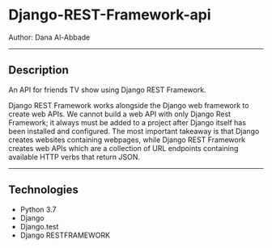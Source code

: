 # Django-REST-Framework-api

Author: Dana Al-Abbade

___________________________

## Description

An API for friends TV show using Django REST Framework.

Django REST Framework works alongside the Django web framework to create web APIs. We cannot build a web API with only Django Rest Framework; it always must be added to a project after Django itself has been installed and configured. The most important takeaway is that Django creates websites containing webpages, while Django REST Framework creates web APIs which are a collection of URL endpoints containing available HTTP verbs that return JSON.

________________________

## Technologies

* Python 3.7
* Django
* Django.test
* Django RESTFRAMEWORK



